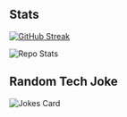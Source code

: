 <!---
## Intro

- 👋 Hi, I’m @LittleCornerDev!  I am a Senior Software Engineer, with 10+ years experience as a full stack web developer.
- 🌱 I’ve also done cross-platform mobile app development using Xamarin.Forms, Unity, and C#.
- 👀 I’m also very interested in automated translation, AR, and OCR technology.
- 💞️ I’m looking to collaborate on fun and relevant projects in the arts/music/media/entertainment/gaming/travel/food/e-commerce industries.

- 📫 How to reach me ...
--->

## Stats
[![GitHub Streak](https://github-readme-streak-stats.herokuapp.com?user=LittleCornerDev&theme=tokyonight-duo&hide_border=true&date_format=%5BY%20%5DM%20j&mode=weekly)](https://git.io/streak-stats)

![Repo Stats](https://github-readme-stats.vercel.app/api?username=littlecornerdev&show_icons=true&hide_rank=true&theme=tokyonight&bg_color=00000000&hide_border=true)

<!-- ![Top Langs](https://github-readme-stats.vercel.app/api/top-langs/?username=LittleCornerDev&layout=pie)-->


## Random Tech Joke
![Jokes Card](https://readme-jokes.vercel.app/api?hideBoder&theme=tokyonight)

<!---
LittleCornerDev/LittleCornerDev is a ✨ special ✨ repository because its `README.md` (this file) appears on your GitHub profile.
You can click the Preview link to take a look at your changes.
--->
